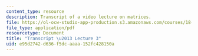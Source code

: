 ```yaml
---
content_type: resource
description: Transcript of a video lecture on matrices.
file: https://ol-ocw-studio-app-production.s3.amazonaws.com/courses/18-02-multivariable-calculus-fall-2007/e95d2742d636f5dcaaaa152fc428150a_18_022007L03.pdf
file_type: application/pdf
resourcetype: Document
title: "Transcript \u2013 Lecture 3"
uid: e95d2742-d636-f5dc-aaaa-152fc428150a
---
```

